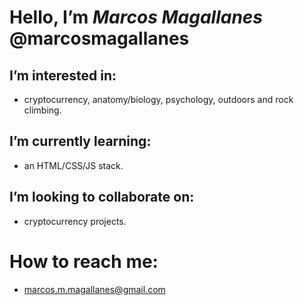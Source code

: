 # **Hello, I’m _Marcos Magallanes_ @marcosmagallanes** 


## **I’m interested in:**
  - cryptocurrency, anatomy/biology, psychology, outdoors and rock climbing.
## **I’m currently learning:**
  - an HTML/CSS/JS stack.
## **I’m looking to collaborate on:**
  - cryptocurrency projects.


# **How to reach me:**
  - marcos.m.magallanes@gmail.com

<!---
marcosmagallanes/marcosmagallanes is a ✨ special ✨ repository because its `README.md` (this file) appears on your GitHub profile.
You can click the Preview link to take a look at your changes.
--->
